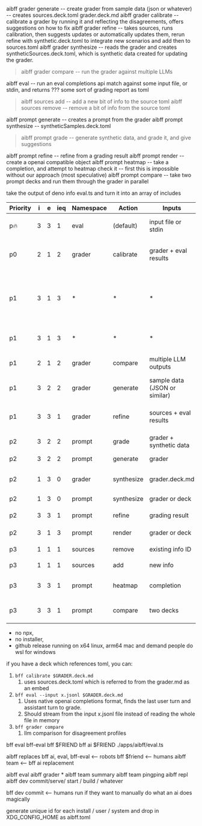 aibff grader generate -- create grader from sample data (json or whatever) --
creates sources.deck.toml grader.deck.md aibff grader calibrate -- calibrate a
grader by running it and reflecting the disagreements, offers suggestions on how
to fix aibff grader refine -- takes sources, runs calibration, then suggests
updates or automatically updates them, rerun refine with synthetic.deck.toml to
integrate new scenarios and add then to sources.toml aibff grader synthesize --
reads the grader and creates syntheticSources.deck.toml, which is synthetic data
created for updating the grader.

> aibff grader compare -- run the grader against multiple LLMs

aibff eval -- run an eval completions api match against some input file, or
stdin, and returns ??? some sort of grading report as toml

> aibff sources add -- add a new bit of info to the source toml aibff sources
> remove -- remove a bit of info from the source toml

aibff prompt generate -- creates a prompt from the grader aibff prompt
synthesize -- syntheticSamples.deck.toml

> aibff prompt grade -- generate synthetic data, and grade it, and give
> suggestions

aibff prompt refine -- refine from a grading result aibff prompt render --
create a openai compatible object aibff prompt heatmap -- take a completion, and
attempt to heatmap check it -- first this is impossible without our approach
(most speculative) aibff prompt compare -- take two prompt decks and run them
through the grader in parallel

take the output of deno info eval.ts and turn it into an array of includes

| Priority | i | e | ieq | Namespace | Action     | Inputs                        | Description                                                                                                                                                   |
| -------- | - | - | --- | --------- | ---------- | ----------------------------- | ------------------------------------------------------------------------------------------------------------------------------------------------------------- |
| p🔥      | 3 | 3 | 1   | eval      | (default)  | input file or stdin           | Runs a completions API match and returns a grading report (TOML format)                                                                                       |
| p0       | 2 | 1 | 2   | grader    | calibrate  | grader + eval results         | Calibrates a grader by reflecting disagreements and suggesting improvements                                                                                   |
| p1       | 3 | 1 | 3   | *         | *          | *                             | notify users we collect telemetry / add telemetry opt out in the toml / env var. Only collect command invocations without any metadata of the filenames, etc. |
| p1       | 3 | 1 | 3   | *         | *          | *                             | Collect telemetry in our collector endpoint not posthog native                                                                                                |
| p1       | 2 | 1 | 2   | grader    | compare    | multiple LLM outputs          | Runs grader against outputs from multiple LLMs and compares them                                                                                              |
| p1       | 3 | 2 | 2   | grader    | generate   | sample data (JSON or similar) | Creates `sources.deck.toml` and `grader.deck.md` from sample data                                                                                             |
| p1       | 3 | 3 | 1   | grader    | refine     | sources + eval results        | Refines the grader by running calibration, updating sources or grader, possibly auto-updating                                                                 |
| p2       | 3 | 2 | 2   | prompt    | grade      | grader + synthetic data       | Grades synthetic data and suggests improvements                                                                                                               |
| p2       | 3 | 2 | 2   | prompt    | generate   | grader                        | Creates a prompt from the grader definition                                                                                                                   |
| p2       | 1 | 3 | 0   | grader    | synthesize | grader.deck.md                | Generates `syntheticSources.deck.toml` for new scenarios                                                                                                      |
| p2       | 1 | 3 | 0   | prompt    | synthesize | grader or deck                | Generates `syntheticSamples.deck.toml`                                                                                                                        |
| p2       | 3 | 3 | 1   | prompt    | refine     | grading result                | Refines prompt based on grading result                                                                                                                        |
| p2       | 3 | 1 | 3   | prompt    | render     | grader or deck                | Outputs OpenAI-compatible prompt object                                                                                                                       |
| p3       | 1 | 1 | 1   | sources   | remove     | existing info ID              | Removes an item from the `sources.toml`                                                                                                                       |
| p3       | 1 | 1 | 1   | sources   | add        | new info                      | Adds a new item to the `sources.toml`                                                                                                                         |
| p3       | 3 | 3 | 1   | prompt    | heatmap    | completion                    | Generates a speculative heatmap of grading decisions (speculative)                                                                                            |
| p3       | 3 | 3 | 1   | prompt    | compare    | two decks                     | Compares prompt decks by running them through the grader in parallel                                                                                          |

<!-- TBLFM: @I$4..@>$4=($2/$3);%.0f -->

- no npx,
- no installer,
- github release running on x64 linux, arm64 mac and demand people do wsl for
  windows

if you have a deck which references toml, you can:

1. `bff calibrate $GRADER.deck.md`
   1. uses sources.deck.toml which is referred to from the grader.md as an embed
2. `bff eval --input x.jsonl $GRADER.deck.md`
   1. Uses native openai completions format, finds the last user turn and
      assistant turn to grade.
   2. Should stream from the input x.jsonl file instead of reading the whole
      file in memory
3. `bff grader compare`
   1. llm comparison for disagreement profiles

bff eval bff-eval bff $FRIEND bff ai $FRIEND ./apps/aibff/eval.ts

aibff replaces bff ai, eval, bff-eval <-- robots bff $friend <-- humans aibff
team <-- bff ai replacement

aibff eval aibff grader * aibff team summary aibff team pingping aibff repl
aibff dev commit/serve/ start / build / whatever

bff dev commit <-- humans run if they want to manually do what an ai does
magically

generate unique id for each install / user / system and drop in XDG_CONFIG_HOME
as aibff.toml

